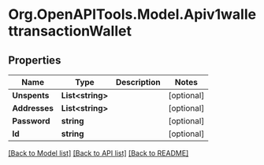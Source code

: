 # Org.OpenAPITools.Model.Apiv1wallettransactionWallet
## Properties

Name | Type | Description | Notes
------------ | ------------- | ------------- | -------------
**Unspents** | **List&lt;string&gt;** |  | [optional] 
**Addresses** | **List&lt;string&gt;** |  | [optional] 
**Password** | **string** |  | [optional] 
**Id** | **string** |  | [optional] 

[[Back to Model list]](../README.md#documentation-for-models) [[Back to API list]](../README.md#documentation-for-api-endpoints) [[Back to README]](../README.md)

